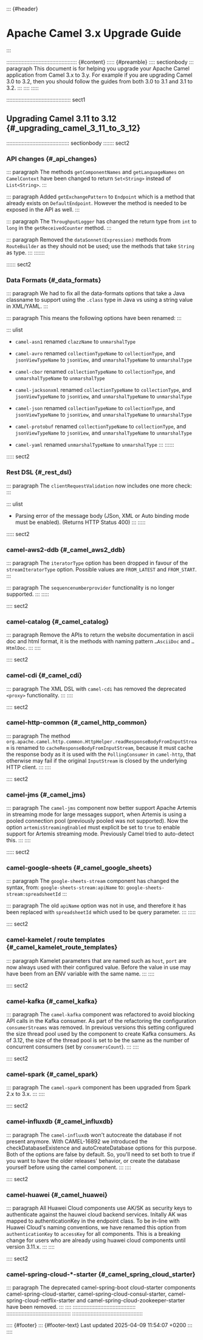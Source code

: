 ::: {#header}
# Apache Camel 3.x Upgrade Guide
:::

:::::::::::::::::::::::::::::::::::::::::::::: {#content}
::::: {#preamble}
:::: sectionbody
::: paragraph
This document is for helping you upgrade your Apache Camel application
from Camel 3.x to 3.y. For example if you are upgrading Camel 3.0 to
3.2, then you should follow the guides from both 3.0 to 3.1 and 3.1 to
3.2.
:::
::::
:::::

:::::::::::::::::::::::::::::::::::::::::: sect1
## Upgrading Camel 3.11 to 3.12 {#_upgrading_camel_3_11_to_3_12}

::::::::::::::::::::::::::::::::::::::::: sectionbody
::::::: sect2
### API changes {#_api_changes}

::: paragraph
The methods `getComponentNames` and `getLanguageNames` on `CamelContext`
have been changed to return `Set<String>` instead of `List<String>`.
:::

::: paragraph
Added `getExchangePattern` to `Endpoint` which is a method that already
exists on `DefaultEndpoint`. However the method is needed to be exposed
in the API as well.
:::

::: paragraph
The `ThroughputLogger` has changed the return type from `int` to `long`
in the `getReceivedCounter` method.
:::

::: paragraph
Removed the `dataSonnet(Expression)` methods from `RouteBuilder` as they
should not be used; use the methods that take `String` as type.
:::
:::::::

:::::: sect2
### Data Formats {#_data_formats}

::: paragraph
We had to fix all the data-formats options that take a Java classname to
support using the `.class` type in Java vs using a string value in
XML/YAML.
:::

::: paragraph
This means the following options have been renamed:
:::

::: ulist
- `camel-asn1` renamed `clazzName` to `unmarshalType`

- `camel-avro` renamed `collectionTypeName` to `collectionType`, and
  `jsonViewTypeName` to `jsonView`, and `unmarshalTypeName` to
  `unmarshalType`

- `camel-cbor` renamed `collectionTypeName` to `collectionType`, and
  `unmarshalTypeName` to `unmarshalType`

- `camel-jacksonxml` renamed `collectionTypeName` to `collectionType`,
  and `jsonViewTypeName` to `jsonView`, and `unmarshalTypeName` to
  `unmarshalType`

- `camel-json` renamed `collectionTypeName` to `collectionType`, and
  `jsonViewTypeName` to `jsonView`, and `unmarshalTypeName` to
  `unmarshalType`

- `camel-protobuf` renamed `collectionTypeName` to `collectionType`, and
  `jsonViewTypeName` to `jsonView`, and `unmarshalTypeName` to
  `unmarshalType`

- `camel-yaml` renamed `unmarshalTypeName` to `unmarshalType`
:::
::::::

::::: sect2
### Rest DSL {#_rest_dsl}

::: paragraph
The `clientRequestValidation` now includes one more check:
:::

::: ulist
- Parsing error of the message body (JSon, XML or Auto binding mode must
  be enabled). (Returns HTTP Status 400)
:::
:::::

::::: sect2
### camel-aws2-ddb {#_camel_aws2_ddb}

::: paragraph
The `iteratorType` option has been dropped in favour of the
`streamIteratorType` option. Possible values are `FROM_LATEST` and
`FROM_START`.
:::

::: paragraph
The `sequencenumberprovider` functionality is no longer supported.
:::
:::::

:::: sect2
### camel-catalog {#_camel_catalog}

::: paragraph
Remove the APIs to return the website documentation in ascii doc and
html format, it is the methods with naming pattern `…​AsciiDoc` and
`…​HtmlDoc`.
:::
::::

:::: sect2
### camel-cdi {#_camel_cdi}

::: paragraph
The XML DSL with `camel-cdi` has removed the deprecated `<proxy>`
functionality.
:::
::::

:::: sect2
### camel-http-common {#_camel_http_common}

::: paragraph
The method
`org.apache.camel.http.common.HttpHelper.readResponseBodyFromInputStream`
is renamed to `cacheResponseBodyFromInputStream`, because it must cache
the response body as it is used with the `PollingConsumer` in
`camel-http`, that otherwise may fail if the original `InputStream` is
closed by the underlying HTTP client.
:::
::::

:::: sect2
### camel-jms {#_camel_jms}

::: paragraph
The `camel-jms` component now better support Apache Artemis in streaming
mode for large messages support, when Artemis is using a pooled
connection pool (previously pooled was not supported). Now the option
`artemisStreamingEnabled` must explicit be set to `true` to enable
support for Artemis streaming mode. Previously Camel tried to
auto-detect this.
:::
::::

::::: sect2
### camel-google-sheets {#_camel_google_sheets}

::: paragraph
The `google-sheets-stream` component has changed the syntax, from:
`google-sheets-stream:apiName` to: `google-sheets-stream:spreadsheetId`
:::

::: paragraph
The old `apiName` option was not in use, and therefore it has been
replaced with `spreadsheetId` which used to be query parameter.
:::
:::::

:::: sect2
### camel-kamelet / route templates {#_camel_kamelet_route_templates}

::: paragraph
Kamelet parameters that are named such as `host`, `port` are now always
used with their configured value. Before the value in use may have been
from an ENV variable with the same name.
:::
::::

:::: sect2
### camel-kafka {#_camel_kafka}

::: paragraph
The `camel-kafka` component was refactored to avoid blocking API calls
in the Kafka consumer. As part of the refactoring the configuration
`consumerStreams` was removed. In previous versions this setting
configured the size thread pool used by the component to create Kafka
consumers. As of 3.12, the size of the thread pool is set to be the same
as the number of concurrent consumers (set by `consumersCount`).
:::
::::

:::: sect2
### camel-spark {#_camel_spark}

::: paragraph
The `camel-spark` component has been upgraded from Spark 2.x to 3.x.
:::
::::

:::: sect2
### camel-influxdb {#_camel_influxdb}

::: paragraph
The `camel-influxdb` won't autocreate the database if not present
anymore. With CAMEL-16892 we introduced the checkDatabaseExistence and
autoCreateDatabase options for this purpose. Both of the options are
false by default. So, you'll need to set both to true if you want to
have the older releases\' behavior, or create the database yourself
before using the camel component.
:::
::::

:::: sect2
### camel-huawei {#_camel_huawei}

::: paragraph
All Huawei Cloud components use AK/SK as security keys to authenticate
against the hauwei cloud backend services. Initally AK was mapped to
authenticationKey in the endpoint class. To be in-line with Huawei
Cloud's naming conventions, we have renamed this option from
`authenticationKey` to `accessKey` for all components. This is a
breaking change for users who are already using huawei cloud components
until version 3.11.x.
:::
::::

:::: sect2
### camel-spring-cloud-\*-starter {#_camel_spring_cloud_starter}

::: paragraph
The deprecated camel-spring-boot cloud-starter components
camel-spring-cloud-starter, camel-spring-cloud-consul-starter,
camel-spring-cloud-netflix-starter and
camel-spring-cloud-zookeeper-starter have been removed.
:::
::::
:::::::::::::::::::::::::::::::::::::::::
::::::::::::::::::::::::::::::::::::::::::
::::::::::::::::::::::::::::::::::::::::::::::

:::: {#footer}
::: {#footer-text}
Last updated 2025-04-09 11:54:07 +0200
:::
::::
